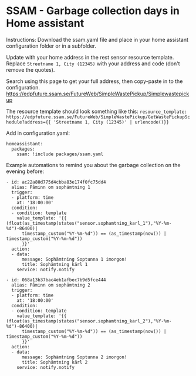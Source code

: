 # SSAM - Garbage collection days in Home assistant

Instructions:
Download the ssam.yaml file and place in your home assistant configuration folder or in a subfolder.

Update with your home address in the rest sensor resource template.  
Replace `Streetname 1, City (12345)` with your address and code (don't remove the quotes).  

Search using this page to get your full address, then copy-paste in to the configuration.
https://edpfuture.ssam.se/FutureWeb/SimpleWastePickup/Simplewastepickup

The resource template should look something like this:
`resource_template: https://edpfuture.ssam.se/FutureWeb/SimpleWastePickup/GetWastePickupSchedule?address={{ 'Streetname 1, City (12345)' | urlencode()}}`

Add in configuration.yaml:

```
homeassistant:
  packages:
    ssam: !include packages/ssam.yaml
```


Example automations to remind you about the garbage collection on the evening before: 
```
- id: ac22a80d775d4cbba83e174f0fc75dd4
  alias: Påminn om sophämtning 1
  trigger:
  - platform: time
    at: '18:00:00'
  condition:
  - condition: template
    value_template: '{{ (float(as_timestamp(states("sensor.sophamtning_karl_1"),"%Y-%m-%d")-86400)|
      timestamp_custom("%Y-%m-%d")) == (as_timestamp(now()) | timestamp_custom("%Y-%m-%d"))
      }}'
  action:
  - data:
      message: Sophämtning Soptunna 1 imorgon!
      title: Sophämtning kärl 1
    service: notify.notify
    
- id: 068a13b37bac4eb1afbec7b9d5fce444
  alias: Påminn om sophämtning 2
  trigger:
  - platform: time
    at: '18:00:00'
  condition:
  - condition: template
    value_template: '{{ (float(as_timestamp(states("sensor.sophamtning_karl_2"),"%Y-%m-%d")-86400)|
      timestamp_custom("%Y-%m-%d")) == (as_timestamp(now()) | timestamp_custom("%Y-%m-%d"))
      }}'
  action:
  - data:
      message: Sophämtning Soptunna 2 imorgon!
      title: Sophämtning kärl 2
    service: notify.notify
